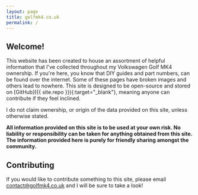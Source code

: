 ```yaml
---
layout: page
title: golfmk4.co.uk
permalink: /
---
```


## Welcome!

This website has been created to house an assortment of helpful information that I've collected 
throughout my Volkswagen Golf MK4 ownership. If you're here, you know that DIY guides and 
part numbers, can be found over the internet. Some of these pages have broken images 
and others lead to nowhere. This site is designed to be open-source and stored on 
[GitHub]({{ site.repo }}){:target="_blank"}, meaning anyone can contribute if they feel inclined.

I do not claim ownership, or origin of the data provided on this site, unless otherwise stated.

<strong>All information provided on this site is to be used at your own risk. 
No liability or responsibility can be taken for anything obtained from this site. 
The information provided here is purely for friendly sharing amongst the community.</strong>

## Contributing

If you would like to contribute something to this site, 
please email [contact@golfmk4.co.uk](mailto:contact@golfmk4.co.uk) and I will be sure to take a look!
